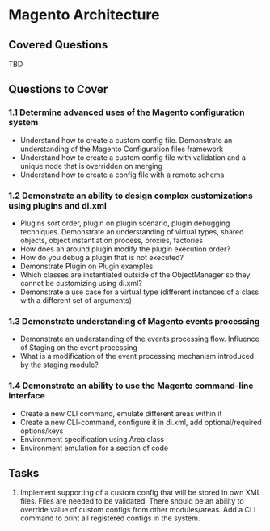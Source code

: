 # Magento Architecture

## Covered Questions

TBD

## Questions to Cover

### 1.1 Determine advanced uses of the Magento configuration system

- Understand how to create a custom config file. Demonstrate an understanding of the Magento Configuration files
framework
- Understand how to create a custom config file with validation and a unique node that is overridden on merging
- Understand how to create a config file with a remote schema

### 1.2 Demonstrate an ability to design complex customizations using plugins and di.xml

- Plugins sort order, plugin on plugin scenario, plugin debugging techniques. Demonstrate an understanding of
virtual types, shared objects, object instantiation process, proxies, factories
- How does an around plugin modify the plugin execution order?
- How do you debug a plugin that is not executed?
- Demonstrate Plugin on Plugin examples
- Which classes are instantiated outside of the ObjectManager so they cannot be customizing using di.xml?
- Demonstrate a use case for a virtual type (different instances of a class with a different set of arguments)

### 1.3 Demonstrate understanding of Magento events processing

- Demonstrate an understanding of the events processing flow. Influence of Staging on the event processing
- What is a modification of the event processing mechanism introduced by the staging module?

### 1.4 Demonstrate an ability to use the Magento command-line interface

- Create a new CLI command, emulate different areas within it
- Create a new CLI-command, configure it in di.xml, add optional/required options/keys
- Environment specification using Area class
- Environment emulation for a section of code

## Tasks

1. Implement supporting of a custom config that will be stored in own XML files.
Files are needed to be validated. 
There should be an ability to override value of custom configs from other modules/areas.
Add a CLI command to print all registered configs in the system.
